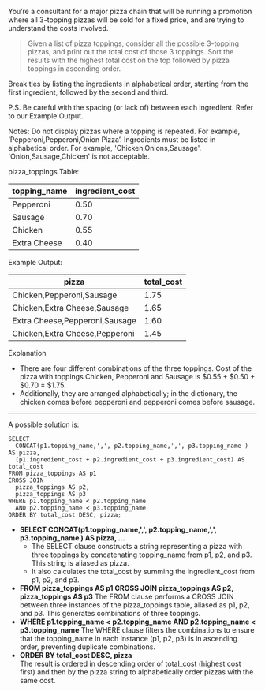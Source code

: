 You’re a consultant for a major pizza chain that will be running a promotion where all 3-topping pizzas will be sold for a fixed price, and are trying to understand the costs involved.

>Given a list of pizza toppings, consider all the possible 3-topping pizzas, and print out the total cost of those 3 toppings. Sort the results with the highest total cost on the top followed by pizza toppings in ascending order.

Break ties by listing the ingredients in alphabetical order, starting from the first ingredient, followed by the second and third.

P.S. Be careful with the spacing (or lack of) between each ingredient. Refer to our Example Output.

Notes:
Do not display pizzas where a topping is repeated. For example, ‘Pepperoni,Pepperoni,Onion Pizza’.
Ingredients must be listed in alphabetical order. For example, 'Chicken,Onions,Sausage'. 'Onion,Sausage,Chicken' is not acceptable.

pizza_toppings Table:

topping_name	| ingredient_cost
|--|--|
Pepperoni|	0.50
Sausage|	0.70
Chicken|	0.55
Extra Cheese	|0.40

Example Output:

pizza	|total_cost
|--|--|
Chicken,Pepperoni,Sausage	|1.75
Chicken,Extra Cheese,Sausage	|1.65
Extra Cheese,Pepperoni,Sausage	|1.60
Chicken,Extra Cheese,Pepperoni	|1.45

Explanation
* There are four different combinations of the three toppings. Cost of the pizza with toppings Chicken, Pepperoni and Sausage is $0.55 + $0.50 + $0.70 = $1.75.
* Additionally, they are arranged alphabetically; in the dictionary, the chicken comes before pepperoni and pepperoni comes before sausage.


***

A possible solution is:
```
SELECT
  CONCAT(p1.topping_name,',', p2.topping_name,',', p3.topping_name ) AS pizza,
  (p1.ingredient_cost + p2.ingredient_cost + p3.ingredient_cost) AS total_cost
FROM pizza_toppings AS p1
CROSS JOIN
  pizza_toppings AS p2,
  pizza_toppings AS p3
WHERE p1.topping_name < p2.topping_name
  AND p2.topping_name < p3.topping_name
ORDER BY total_cost DESC, pizza;
```


* **SELECT CONCAT(p1.topping_name,',', p2.topping_name,',', p3.topping_name ) AS pizza, ...**
    * The SELECT clause constructs a string representing a pizza with three toppings by concatenating topping_name from p1, p2, and p3. This string is aliased as pizza.
    * It also calculates the total_cost by summing the ingredient_cost from p1, p2, and p3.
* **FROM pizza_toppings AS p1 CROSS JOIN pizza_toppings AS p2, pizza_toppings AS p3**
    The FROM clause performs a CROSS JOIN between three instances of the pizza_toppings table, aliased as p1, p2, and p3. This generates combinations of three toppings.
* **WHERE p1.topping_name < p2.topping_name AND p2.topping_name < p3.topping_name**
    The WHERE clause filters the combinations to ensure that the topping_name in each instance (p1, p2, p3) is in ascending order, preventing duplicate combinations.
* **ORDER BY total_cost DESC, pizza**   
    The result is ordered in descending order of total_cost (highest cost first) and then by the pizza string to alphabetically order pizzas with the same cost.